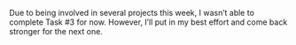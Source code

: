 Due to being involved in several projects this week, I wasn’t able to complete Task #3 for now. However, I’ll put in my best effort and come back stronger for the next one.